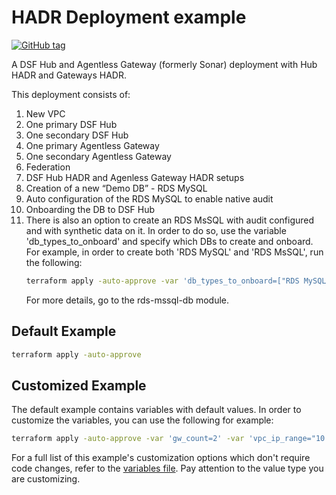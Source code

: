# HADR Deployment example
[![GitHub tag](https://img.shields.io/github/v/tag/imperva/dsfkit.svg)](https://github.com/imperva/dsfkit/tags)

A DSF Hub and Agentless Gateway (formerly Sonar) deployment with Hub HADR and Gateways HADR.

This deployment consists of:

1. New VPC
2. One primary DSF Hub
3. One secondary DSF Hub
4. One primary Agentless Gateway
5. One secondary Agentless Gateway
6. Federation
7. DSF Hub HADR and Agenless Gateway HADR setups
8. Creation of a new “Demo DB” - RDS MySQL 
9. Auto configuration of the RDS MySQL to enable native audit 
10. Onboarding the DB to DSF Hub 
11. There is also an option to create an RDS MsSQL with audit configured and with synthetic data on it. In order to do so, use the variable 'db_types_to_onboard' and specify which DBs to create and onboard.<br/>
    For example, in order to create both 'RDS MySQL' and 'RDS MsSQL', run the following:
    ```bash
    terraform apply -auto-approve -var 'db_types_to_onboard=["RDS MySQL", "RDS MsSQL"]'
    ```
    For more details, go to the rds-mssql-db module.

## Default Example
```bash
terraform apply -auto-approve
```

## Customized Example
The default example contains variables with default values. In order to customize the variables, you can use the following for example:
```bash
terraform apply -auto-approve -var 'gw_count=2' -var 'vpc_ip_range="10.1.0.0/24"'
```
For a full list of this example's customization options which don't require code changes, refer to the [variables file](./variables.tf). Pay attention to the value type you are customizing.